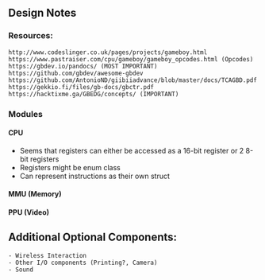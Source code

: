 ## Design Notes
### Resources:
    http://www.codeslinger.co.uk/pages/projects/gameboy.html
    https://www.pastraiser.com/cpu/gameboy/gameboy_opcodes.html (Opcodes)
    https://gbdev.io/pandocs/ (MOST IMPORTANT)
    https://github.com/gbdev/awesome-gbdev
    https://github.com/AntonioND/giibiiadvance/blob/master/docs/TCAGBD.pdf
    https://gekkio.fi/files/gb-docs/gbctr.pdf
    https://hacktixme.ga/GBEDG/concepts/ (IMPORTANT)
### Modules

#### CPU
- Seems that registers can either be accessed as a 16-bit register or 2 8-bit registers
- Registers might be enum class
- Can represent instructions as their own struct
#### MMU (Memory)

#### PPU (Video)


## Additional Optional Components:
    - Wireless Interaction
    - Other I/O components (Printing?, Camera)
    - Sound